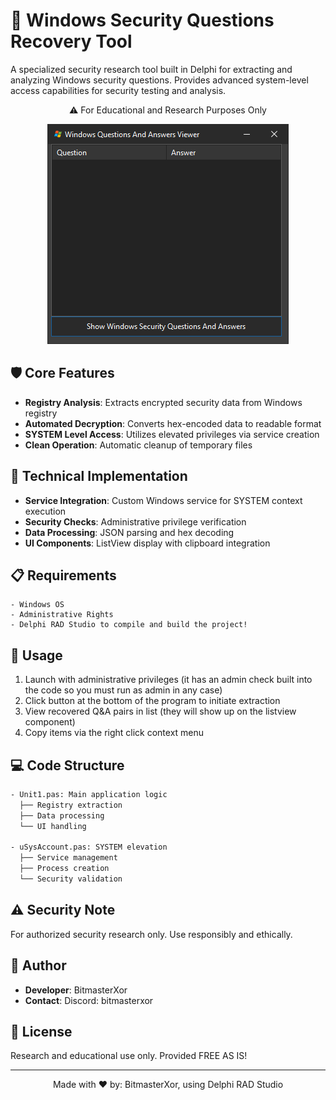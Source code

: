 # 🔐 Windows Security Questions Recovery Tool
A specialized security research tool built in Delphi for extracting and analyzing Windows security questions. Provides advanced system-level access capabilities for security testing and analysis.

<p align="center">
  ⚠️ For Educational and Research Purposes Only
</p>

<p align="center">
  <img src="Preview.png" alt="Screenshot of the Delphi Discord Bot Example" style="max-width:100%; height:auto;">
</p>

## 🛡️ Core Features
- **Registry Analysis**: Extracts encrypted security data from Windows registry
- **Automated Decryption**: Converts hex-encoded data to readable format 
- **SYSTEM Level Access**: Utilizes elevated privileges via service creation
- **Clean Operation**: Automatic cleanup of temporary files

## 🔧 Technical Implementation
- **Service Integration**: Custom Windows service for SYSTEM context execution
- **Security Checks**: Administrative privilege verification
- **Data Processing**: JSON parsing and hex decoding
- **UI Components**: ListView display with clipboard integration

## 📋 Requirements
```plaintext
- Windows OS
- Administrative Rights
- Delphi RAD Studio to compile and build the project!
```

## 🚀 Usage
1. Launch with administrative privileges (it has an admin check built into the code so you must run as admin in any case)
2. Click button at the bottom of the program to initiate extraction
3. View recovered Q&A pairs in list (they will show up on the listview component)
4. Copy items via the right click context menu

## 💻 Code Structure
```pascal
- Unit1.pas: Main application logic
  ├── Registry extraction
  ├── Data processing
  └── UI handling
  
- uSysAccount.pas: SYSTEM elevation
  ├── Service management
  ├── Process creation
  └── Security validation
```

## ⚠️ Security Note
For authorized security research only. Use responsibly and ethically.

## 👤 Author
- **Developer**: BitmasterXor
- **Contact**: Discord: bitmasterxor

## 📜 License
Research and educational use only. Provided FREE AS IS!

---
<p align="center">Made with ❤️ by: BitmasterXor, using Delphi RAD Studio</p>
